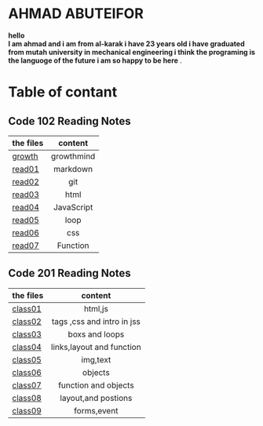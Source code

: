 # AHMAD ABUTEIFOR
**hello  
I am ahmad and i am from al-karak 
i have 23 years old i have graduated from mutah university
 in mechanical engineering i think the programing is the languoge of the future
i am so happy to be here** .


# Table of contant
## Code 102 Reading Notes 

| the files       | content     |
| :------------- | :----------: |
| [growth](https://ahmad-abuteifor.github.io/reading-notes/read102/growth)| growthmind |
|  [read01](https://ahmad-abuteifor.github.io/reading-notes/read102/read01) |markdown   |
| [read02](https://ahmad-abuteifor.github.io/reading-notes/read102/read02)   | git|
|  [read03](https://ahmad-abuteifor.github.io/reading-notes/read102/read03) | html   | 
| [read04](https://ahmad-abuteifor.github.io/reading-notes/read102/read04)   | JavaScript |
| [read05](https://ahmad-abuteifor.github.io/reading-notes/read102/read05) | loop |
| [read06](https://ahmad-abuteifor.github.io/reading-notes/read102/read06) | css |
| [read07](https://ahmad-abuteifor.github.io/reading-notes/read102/read07) | Function |  




## Code 201 Reading Notes

| the files       | content     |
| :------------- | :----------: |
| [class01](https://ahmad-abuteifor.github.io/reading-notes/read201/class01) | html,js |
| [class02](https://ahmad-abuteifor.github.io/reading-notes/read201/class02) | tags ,css and intro in jss |
| [class03](https://ahmad-abuteifor.github.io/reading-notes/read201/class03) | boxs and loops |
| [class04](https://ahmad-abuteifor.github.io/reading-notes/read201/class04)  | links,layout and function |
| [class05](https://ahmad-abuteifor.github.io/reading-notes/read201/class05) | img,text |
| [class06](https://ahmad-abuteifor.github.io/reading-notes/read201/class06)  | objects  |
| [class07](https://ahmad-abuteifor.github.io/reading-notes/read201/class07)| function and objects |
| [class08](https://ahmad-abuteifor.github.io/reading-notes/read201/class08)| layout,and postions |
| [class09](https://ahmad-abuteifor.github.io/reading-notes/read201/class09)| forms,event |
